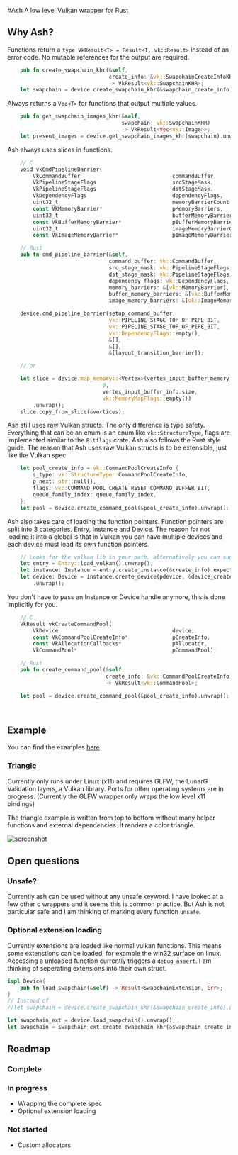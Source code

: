 #Ash
A low level Vulkan wrapper for Rust


## Why Ash?

Functions return a `type VkResult<T> = Result<T, vk::Result>` instead of an error code. No mutable references for the output are required.
```Rust
    pub fn create_swapchain_khr(&self,
                                create_info: &vk::SwapchainCreateInfoKHR)
                                -> VkResult<vk::SwapchainKHR>;
    let swapchain = device.create_swapchain_khr(&swapchain_create_info).unwrap();
```


Always returns a `Vec<T>` for functions that output multiple values.
```Rust
    pub fn get_swapchain_images_khr(&self,
                                    swapchain: vk::SwapchainKHR)
                                    -> VkResult<Vec<vk::Image>>;
    let present_images = device.get_swapchain_images_khr(swapchain).unwrap();
```
Ash always uses slices in functions.
```Rust
    // C
    void vkCmdPipelineBarrier(
        VkCommandBuffer                             commandBuffer,
        VkPipelineStageFlags                        srcStageMask,
        VkPipelineStageFlags                        dstStageMask,
        VkDependencyFlags                           dependencyFlags,
        uint32_t                                    memoryBarrierCount,
        const VkMemoryBarrier*                      pMemoryBarriers,
        uint32_t                                    bufferMemoryBarrierCount,
        const VkBufferMemoryBarrier*                pBufferMemoryBarriers,
        uint32_t                                    imageMemoryBarrierCount,
        const VkImageMemoryBarrier*                 pImageMemoryBarriers);

    // Rust
    pub fn cmd_pipeline_barrier(&self,
                                command_buffer: vk::CommandBuffer,
                                src_stage_mask: vk::PipelineStageFlags,
                                dst_stage_mask: vk::PipelineStageFlags,
                                dependency_flags: vk::DependencyFlags,
                                memory_barriers: &[vk::MemoryBarrier],
                                buffer_memory_barriers: &[vk::BufferMemoryBarrier],
                                image_memory_barriers: &[vk::ImageMemoryBarrier]);

    device.cmd_pipeline_barrier(setup_command_buffer,
                                vk::PIPELINE_STAGE_TOP_OF_PIPE_BIT,
                                vk::PIPELINE_STAGE_TOP_OF_PIPE_BIT,
                                vk::DependencyFlags::empty(),
                                &[],
                                &[],
                                &[layout_transition_barrier]);

    // or

    let slice = device.map_memory::<Vertex>(vertex_input_buffer_memory,
                              0,
                              vertex_input_buffer_info.size,
                              vk::MemoryMapFlags::empty())
        .unwrap();
    slice.copy_from_slice(&vertices);
```
Ash still uses raw Vulkan structs. The only difference is type safety. Everything that can be an enum is an enum like `vk::StructureType`, flags are implemented similar to the `Bitflags` crate. Ash also follows the Rust style guide. The reason that Ash uses raw Vulkan structs is to be extensible, just like the Vulkan spec.
```Rust
    let pool_create_info = vk::CommandPoolCreateInfo {
        s_type: vk::StructureType::CommandPoolCreateInfo,
        p_next: ptr::null(),
        flags: vk::COMMAND_POOL_CREATE_RESET_COMMAND_BUFFER_BIT,
        queue_family_index: queue_family_index,
    };
    let pool = device.create_command_pool(&pool_create_info).unwrap();
```
Ash also takes care of loading the function pointers. Function pointers are split into 3 categories. Entry, Instance and Device. The reason for not loading it into a global is that in Vulkan you can have multiple devices and each device must load its own function pointers.
```Rust
    // Looks for the vulkan lib in your path, alternatively you can supply the path explicitly.
    let entry = Entry::load_vulkan().unwrap();
    let instance: Instance = entry.create_instance(&create_info).expect("Instance creation error");
    let device: Device = instance.create_device(pdevice, &device_create_info)
        .unwrap();
```
You don't have to pass an Instance or Device handle anymore, this is done implicitly for you.
```Rust
    // C
    VkResult vkCreateCommandPool(
        VkDevice                                    device,
        const VkCommandPoolCreateInfo*              pCreateInfo,
        const VkAllocationCallbacks*                pAllocator,
        VkCommandPool*                              pCommandPool);

    // Rust
    pub fn create_command_pool(&self,
                               create_info: &vk::CommandPoolCreateInfo)
                               -> VkResult<vk::CommandPool>;

    let pool = device.create_command_pool(&pool_create_info).unwrap();
```
```Rust
```
```Rust
```
## Example
You can find the examples [here](https://github.com/MaikKlein/ash/tree/master/examples).
### [Triangle](https://github.com/MaikKlein/ash/blob/master/examples/src/main.rs)
Currently only runs under Linux (x11) and requires GLFW, the LunarG Validation layers, a Vulkan library. Ports for other operating systems are in progress. (Currently the GLFW wrapper only wraps the low level x11 bindings)

The triangle example is written from top to bottom without many helper functions and external dependencies. It renders a color triangle.

![screenshot](http://i.imgur.com/PQZcL6w.jpg)

## Open questions

### Unsafe?
Currently ash can be used without any unsafe keyword. I have looked at a few other c wrappers and it seems this is common practice. But Ash is not particular safe and I am thinking of marking every function `unsafe`.

### Optional extension loading
Currently extensions are loaded like normal vulkan functions. This means some extenstions can be loaded, for example the win32 surface on linux. Accessing a unloaded function currently triggers a `debug_assert`. I am thinking of seperating extensions into their own struct.

```Rust
impl Device{
    pub fn load_swapchain(&self) -> Result<SwapchainExtension, Err>;
}
// Instead of
//let swapchain = device.create_swapchain_khr(&swapchain_create_info).unwrap();

let swapchain_ext = device.load_swapchain().unwrap();
let swapchain = swapchain_ext.create_swapchain_khr(&swapchain_create_info).unwrap();
```


## Roadmap

### Complete

### In progress

- Wrapping the complete spec
- Optional extension loading

### Not started
- Custom allocators
